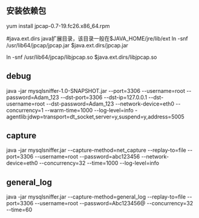 ## 安装依赖包
yum install jpcap-0.7-19.fc26.x86_64.rpm

#java.ext.dirs java扩展目录，该目录一般在$JAVA_HOME/jre/lib/ext
ln -snf /usr/lib64/jpcap/jpcap.jar  $java.ext.dirs/jpcap.jar

ln -snf /usr/lib64/jpcap/libjpcap.so  $java.ext.dirs/libjpcap.so

## debug
java -jar  mysqlsniffer-1.0-SNAPSHOT.jar --port=3306 --username=root --password=Adam_123 --dst-port=3306 --dst-ip=127.0.0.1 --dst-username=root --dst-password=Adam_123 --network-device=eth0  --concurrency=1  --warm-time=1000 --log-level=info -agentlib:jdwp=transport=dt_socket,server=y,suspend=y,address=5005

## capture
java  -jar mysqlsniffer.jar --capture-method=net_capture   --replay-to=file --port=3306 --username=root --password=abc123456 --network-device=eth0  --concurrency=32  --time=1000 --log-level=info 

## general_log
java  -jar mysqlsniffer.jar --capture-method=general_log  --replay-to=file --port=3306 --username=root --password=Abc123456@  --concurrency=32 --time=60


